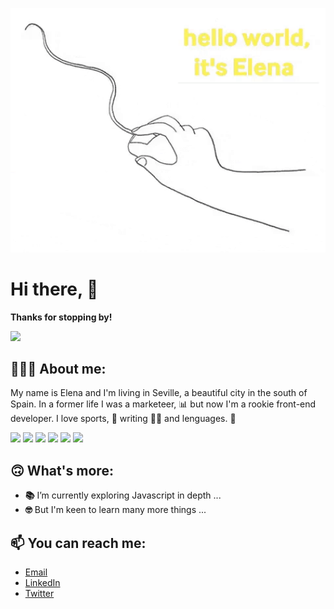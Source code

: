 <p align ="center">
<img src="./images/github-profile.gif" width="700" heigth="125"/>
</p>

# **Hi there, 👋**

**Thanks for stopping by!**
<p align ="left">
<img src="https://media.giphy.com/media/7m3gt0iymAiPcWqdiS/giphy.gif" height="100px" />
</p>

## **👩🏼‍💻 About me:**

My name is Elena and I'm living in Seville, a beautiful city in the south of Spain. In a former life I was a marketeer, 📊 but now I'm a rookie front-end developer. I love sports, 🏀 writing ✍🏻 and lenguages. 💬

<img src="https://img.shields.io/badge/html5%20-%23E34F26.svg?&style=flat&logo=html5&logoColor=white"/> <img src="https://img.shields.io/badge/css3%20-%231572B6.svg?&style=flat&logo=css3&logoColor=white"/> <img src="https://img.shields.io/badge/SASS%20-hotpink.svg?&style=flat&logo=SASS&logoColor=white"/>
<img src="https://img.shields.io/badge/javascript%20-%23323330.svg?&style=flat&logo=javascript&logoColor=%23F7DF1E"/> <img src="https://img.shields.io/badge/react%20-%2320232a.svg?&style=flat&logo=react&logoColor=%2361DAFB"/> <img src="https://img.shields.io/badge/angular%20-%2320232a?.svg?&style=flat&logo=angular&logoColor=DD0031"/>
<br />

## **🙃 What's more:**

- **📚** I’m currently exploring Javascript in depth ...
- **🤓** But I'm keen to learn many more things ...

## **📫 You can reach me:**

- [Email](mailto:elena.valenzuela.guerrero@gmail.com)
- [LinkedIn](https://www.linkedin.com/in/elena-valenzuela-guerrero/)
- [Twitter](https://twitter.com/elevalgue)
